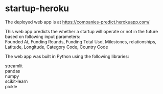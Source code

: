 # startup-heroku
The deployed web app is at https://companies-predict.herokuapp.com/

This web app predicts the whether a startup will operate or not in the future based on following input parameters:\
Founded At, Funding Rounds, Funding Total Usd, Milestones, relationships, Latitude, Longitude, Category Code, Country Code


The web app was built in Python using the following libraries:

streamlit\
pandas\
numpy\
scikit-learn\
pickle

